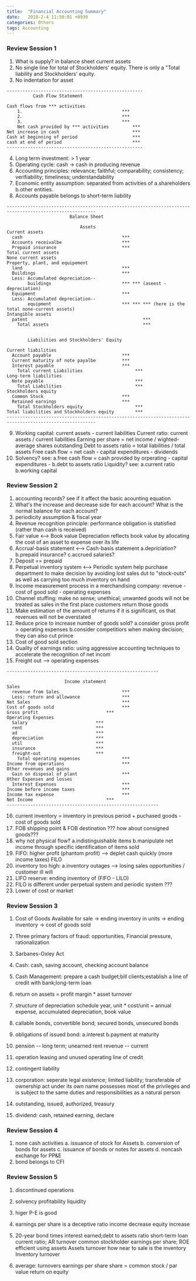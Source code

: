 ```yaml
---
title:  "Financial Accounting Summary"
date:   2018-2-4 11:50:01 +0930
categories: Others
tags: Accounting
---
```


### Review Session 1

1. What is supply? in balance sheet current assets
2. No single line for total of Stockholders' equity. There is only a "Total liability and Stockholders' equity.
3. No indentation for asset

<!-- more -->

```python3
----------------------------------------------------
          Cash Flow Statement

Cash flows from *** activities
    1.                                      ***
    2.                                      ***
    3.                                      ***
    Net cash provided by *** activities         ***
Net increase in cash                            ***
Cash at beginning of period                     ***
cash at end of period                           ***
----------------------------------------------------
```


4. Long term investment: > 1 year
5. Operating cycle: cash -> cash in producing revenue
6. Accounting principles: relevance; faithful; comparability; consistency; verifiability; timeliness; understandability
7. Economic entity assumption: separated from activities of a.shareholders b.other entities.
8. Accounts payable belongs to short-term liability

```python3
--------------------------------------------------------------------------------------------------------
                        Balance Sheet

                            Assets
Current assets
  cash                                      ***
  Accounts receivalbe                       ***
  Prepaid insurance                         ***
Total current assets
None current assets
Property, plant, and equipement
  land                                      ***
  Buildings                                 ***
  Less: Accumulated depreciation--
        buildings                           *** *** (aseest - depreciation)
  Equipment                                 ***
  Less: Accumulated depreciation--
        equipment                           *** *** *** (here is the total none-current assets)
Intangible assets
  patent                                            ***
    Total assets                                    ***


        Liabilities and Stockholders' Equity

Current liabilities
  Account payable                           ***
  Current maturity of note payalbe          ***
  Interest payable                          ***
    Total current Liabilities                    ***
Long-term liabilities
  Note payable                                   ***
    Total Liabilities                            ***
Stockholders equity
  Common Stock                              ***
  Retained earnings                         ***
    Total Stockholders equity                    ***
Total liabilities and Stockholders equity        ***
--------------------------------------------------------------------------------------------------------
```


9. Working capital: current assets - current liabilities
   Current ratio: current assets / current liabilities
   Earning per share = net income / wighted-average shares outstanding
   Debt to assets ratio = total liabilities / total assets
   Free cash flow = net cash - capital expenditures - dividends
10. Solvency? see: a.free cash flow = cash provided by orperating - capital expenditures -
                   b.debt to assets ratio
    Liquidity? see: a.current ratio
                    b.working capital


### Review Session 2


1. accounting records? see if it affect the basic acounting equation
2. What's the increase and decrease side for each account? What is the normal balance for each account?
3. periodicity assumption & fiscal year
4. Revenue recognition principle: performance obligation is statisfied (rather than cash is received)
5. Fair value <--> Book value
    Depreciation reflects book value by allocating the cost of an asset to expense over its life
6. Accrual-basis statement <--> Cash-basis statement
    a.depriciation?
    b.prepaid insurance?
    c.accrued salaries?
7. Deposit == prepaid
8. Perpetual inventory system <--> Periodic system
    help purchase department to make decision by avoiding lost sales dut to "stock-outs" as well as carrying too much inventory on hand
9. Income measurement process in a merchandising company: revenue - cost of good sold - operating expenses
10. Channel stuffing: make no sense; unethical; unwanted goods will not be treated as sales in the first place
    customers return those goods
11. Make estimation of the amount of returns if it is significant, os that revenues will not be overstated
12. Reduce price to increase number of goods sold?
      a.consider gross profit > operating expenses
      b.consider competitiors when making decision; they can also cut prince
13. Cost of good sold section
14. Quality of earnings ratio: using aggressive accounting techniques to accelerate the recognition of net incom
15. Freight out --> operating expenses


```python3
----------------------------------------------------------

                      Income statement
Sales
  revenue from Sales                        ***
  Less: return and allowance                ***
Net Sales                                   ***
Cost of goods sold                          ***
Gross profit                          ***
Operating Expenses
  Salary                          ***
  rent                            ***
  ad                              ***
  depreciation                    ***
  util                            ***
  insurance                       ***
  freight-out                     ***
    Total operating expenses                ***
Income from operations                      ***
Other revenues and gains
  Gain on disposal of plant                 ***
Other Expenses and losses
  Interest Expenses                         ***
Income before income taxes                  ***
Income tax expense                          ***
Net Income                            ***
----------------------------------------------------------

```

16. current inventory = inventory in previous period + puchased goods - cost of goods sold
17. FOB shipping point & FOB destination
      ??? how about consigned goods???
18. why not physical flow? a.indistinguishable items b.manipulate net income through specific identification of items sold
19. FIFO: higher profit (phantom profit) --> deplet cash quickly (more income taxes)
    FILO
20. inventory too high: a.inventory outages --> losing sales opportunities / customer ill will
21. LIFO reserve: ending inventory of (FIFO - LILO)
22. FILO is different under perpetual system and periodic system ???
23. Lower of cost or market

### Review Session 3

1. Cost of Goods Available for sale -> ending inventory in units -> ending inventory -> cost of goods sold
2. Three primary factors of fraud: opportunities, Financial pressure, rationalization
3. Sarbanes-Oxley Act
4. Cash: cash, saving account, checking account balance
5. Cash Management: prepare a cash budget;bill clients;establish a line of credit with bank;long-term loan
6. return on assets = profit margin * asset turnover
7. structure of depreciation schedule
      year, unit * cost/unit = annual expense, accumulated depreciation, book value
8. callable bonds, convertible bond; secured bonds, unsecured bonds
9. obligations of issued bond: a.interest b.payment at maturity

10. pension -- long term; unearned rent revenue -- current
11. operation leasing and unused operating line of credit
12. contingent liability
13. corporation: seperate legal existence; limited liability; transferable of ownership
      act under its own name
      possesses most of the privileges and is subject to the same duties and responsibilities as a natural person
14. outstanding, issued, authorized, treasury
15. dividend: cash, retained earning, declare

### Review Session 4

1. none cash activities
    a. issuance of stock for Assets
    b. conversion of bonds for assets
    c. issuance of bonds or notes for assets
    d. noncash exchange for PP&E
2. bond belongs to CFI

### Review Session 5

1. discontinued operations
2. solvency profitability liquidity
3. higer P-E is good
4. earnings per share is a deceptive ratio
    income decrease
    equity increase
5. 20-year bond
    times interest earned;debt to assets ratio
  short-term loan
    current ratio; AR turnover
  common stockholder
    earnings per share; ROE
  efficient using assets
    Assets turnover
  how near to sale is the inventory
    Inventory turnover

6. average:
  turnovers
  earnings per share
    share = common stock / par value
  return on equity
